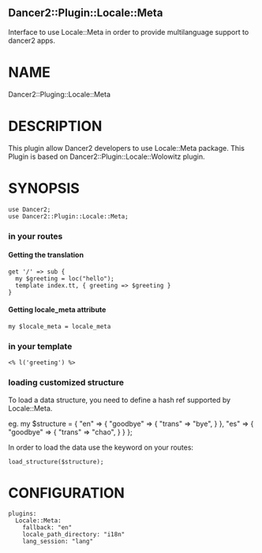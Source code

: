## Dancer2::Plugin::Locale::Meta

Interface to use Locale::Meta in order to provide multilanguage support to dancer2 apps.


# NAME
Dancer2::Pluging::Locale::Meta

# DESCRIPTION

This plugin allow Dancer2 developers to use Locale::Meta package. This
Plugin is based on Dancer2::Plugin::Locale::Wolowitz plugin.

# SYNOPSIS

    use Dancer2;
    use Dancer2::Plugin::Locale::Meta;

### in your routes

#### Getting the translation
    get '/' => sub {
      my $greeting = loc("hello");
      template index.tt, { greeting => $greeting }
    }
#### Getting locale_meta attribute
    my $locale_meta = locale_meta

### in your template

    <% l('greeting') %>

### loading customized structure
To load a data structure, you need to define a hash ref supported by Locale::Meta.

eg. 
    my $structure = {
      "en" => {
        "goodbye"   => {
          "trans" => "bye",
        }
      },
      "es" => {
        "goodbye"   => {
          "trans" => "chao",
        }
      }
    };

In order to load the data use the keyword on your routes:

    load_structure($structure);

# CONFIGURATION
    plugins:
      Locale::Meta:
        fallback: "en"
        locale_path_directory: "i18n"
        lang_session: "lang"





